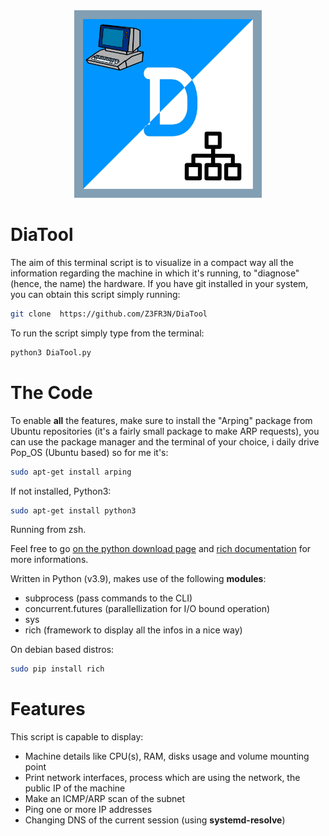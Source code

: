 <div style="text-align: center;">
<img src="icon.png" alt="alt text" title="image Title" width="300"/>
</div>

# DiaTool

The aim of this terminal script is to visualize in a compact way all the information regarding the machine in which it's running, to "diagnose" (hence, the name) the hardware. If you have git installed in your system, you can obtain this script simply running:

```bash
git clone  https://github.com/Z3FR3N/DiaTool 
```
To run the script simply type from the terminal:

```bash
python3 DiaTool.py
```

# The Code

To enable **all** the features, make sure to install the "Arping" package from Ubuntu repositories (it's a fairly small package to make ARP requests), you can use the package manager and the terminal of your choice, i daily drive Pop_OS (Ubuntu based) so for me it's:

```bash
sudo apt-get install arping
```
If not installed, Python3:

```bash
sudo apt-get install python3
```
Running from zsh.

Feel free to go [on the python download page](https://www.python.org/downloads/) and [rich documentation](https://rich.readthedocs.io/en/stable/introduction.html#installation) for more informations.

Written in Python (v3.9), makes use of the following **modules**:

- subprocess (pass commands to the CLI)
- concurrent.futures (parallellization for I/O bound operation)
- sys
- rich (framework to display all the infos in a nice way)

On debian based distros:

```bash
sudo pip install rich
```

# Features

This script is capable to display:

- Machine details like CPU(s), RAM, disks usage and volume mounting point
- Print network interfaces, process which are using the network, the public IP of the machine
- Make an ICMP/ARP scan of the subnet
- Ping one or more IP addresses
- Changing DNS of the current session (using **systemd-resolve**)

